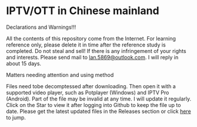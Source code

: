# IPTV/OTT in Chinese mainland
Declarations and Warnings!!!

All the contents of this repository come from the Internet. For learning reference only, please delete it in time after the reference study is completed. Do not steal and sell! If there is any infringement of your rights and interests. Please send mail to lan.5869@outlook.com. I will reply in about 15 days.

Matters needing attention and using method

Files need tobe decomptessed after downloading. Then open it with a supported video player, such as Potplayer (Windows) and IPTV Pro (Android). Part of the file may be invalid at any time. I will update it regularly. Click on the Star to view it after logging into Github to keep the file up to date. 
Please get the latest updated files in the Releases section or click [here](https://github.com/Lan-5869/IPTV-in-Chinese-mainland/releases) to jump.
